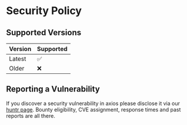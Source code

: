 # Security Policy

## Supported Versions

| Version  | Supported          |
| -------- | ------------------ |
| Latest   | :white_check_mark: |
| Older    | :x:                |

## Reporting a Vulnerability

If you discover a security vulnerability in axios please disclose it via our [huntr page](https://huntr.dev/repos/jgraph/drawio/). Bounty eligibility, CVE assignment, response times and past reports are all there.

